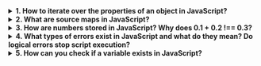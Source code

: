 <details>
  <summary><strong>1. How to iterate over the properties of an object in JavaScript?</strong></summary>
  
  <p>In JavaScript, you can iterate over the properties of an object using several methods, depending on whether you want to include inherited properties, enumerable properties, or only own properties. Here are the most common approaches:</p>

  <h4>1. <code>for...in</code> loop</h4>
  <p>This loop iterates over all enumerable properties of an object, including inherited ones. To exclude inherited properties, use <code>hasOwnProperty()</code>.</p>
  
  ```js
  const user = {
    name: "Iryna",
    age: 25
  };

  for (const key in user) {
    if (user.hasOwnProperty(key)) { // excludes inherited properties
      console.log(key, user[key]);
    }
  }
  ```

  <h4>2. <code>Object.keys()</code></h4>
  <p>Returns an array of the object's own enumerable property names (keys).</p>
  
  ```js
  const user = {
    name: "Iryna",
    age: 25
  };

  Object.keys(user).forEach(key => {
    console.log(key, user[key]);
  });
  ```

  <h4>3. <code>Object.values()</code></h4>
  <p>Returns an array of the object's own enumerable values.</p>
  
  ```js
  const user = {
    name: "Iryna",
    age: 25
  };

  Object.values(user).forEach(value => {
    console.log(value);
  });
  ```

  <h4>4. <code>Object.entries()</code></h4>
  <p>Returns an array of the object's own enumerable [key, value] pairs.</p>
  
  ```js
  const user = {
    name: "Iryna",
    age: 25
  };

  Object.entries(user).forEach(([key, value]) => {
    console.log(key, value);
  });
  ```

  <p><strong>Conclusion:</strong> Use <code>for...in</code> with <code>hasOwnProperty()</code> if you want to iterate over all enumerable properties but exclude inherited ones. Prefer <code>Object.keys()</code>, <code>Object.values()</code>, or <code>Object.entries()</code> for a more modern and cleaner approach when working with own properties only.</p>
</details>

<details>
  <summary><strong>2. What are source maps in JavaScript?</strong></summary>

  <p><strong>Source maps</strong> are files that map the transformed, compiled, or minified JavaScript code back to the original source code (like from TypeScript, SCSS, or ES6+ code). This is especially helpful when debugging in the browser, as it allows developers to see the original code instead of the transformed output.</p>

  <h4>Why source maps are important:</h4>
  <ul>
    <li>Modern web development often involves code compilation (e.g., TypeScript to JavaScript, or bundling with Webpack).</li>
    <li>Browsers run the compiled code, but as a developer, you want to debug the original code you wrote.</li>
    <li>Source maps bridge the gap, enabling you to debug as if you were working with your original files.</li>
  </ul>

  <h4>How it works:</h4>
  <p>When you build your project, a source map file is generated (e.g., <code>app.js.map</code>). This file contains mappings between your minified/compiled code and the original source files.</p>

  <p>A comment like the one below is typically added to the end of your compiled JavaScript file to link to the source map:</p>

  ```js
  //# sourceMappingURL=app.js.map
  ```

  <p>When DevTools detects this comment and finds the corresponding source map file, it loads the original source code in the debugger.</p>

  <h4>Example with TypeScript:</h4>

  TypeScript config (<code>tsconfig.json</code>):
  ```json
  {
    "compilerOptions": {
      "sourceMap": true
    }
  }
  ```
  <p>This setting tells the TypeScript compiler to generate <code>.map</code> files alongside the compiled JavaScript files.</p>

  <h4>Key points:</h4>
  <ul>
    <li>Source maps are not needed for the app to run — they're only for development/debugging.</li>
    <li>You can (and should) exclude them from production builds for performance and security.</li>
    <li>They improve the developer experience significantly.</li>
  </ul>

  <p><strong>Conclusion:</strong> Source maps make debugging easier by allowing you to view and debug your original source code in the browser, even after it's been compiled or minified.</p>
</details>

<details>
  <summary><strong>3. How are numbers stored in JavaScript? Why does 0.1 + 0.2 !== 0.3?</strong></summary>

  <h4>How numbers are stored:</h4>
  <p>In JavaScript, all numbers (both integers and floating-point) are stored using the <strong>IEEE 754 double-precision 64-bit floating-point format</strong>. This format is binary-based and has limited precision (about 15–17 decimal digits).</p>

  <h4>Why 0.1 + 0.2 !== 0.3?</h4>
  <p>Some decimal numbers like <code>0.1</code> and <code>0.2</code> cannot be represented exactly in binary. When these numbers are stored in memory, the nearest possible binary approximation is used.</p>

  <p>This leads to small rounding errors when performing arithmetic with these values. For example:</p>

  ```js
  console.log(0.1 + 0.2); // 0.30000000000000004
  console.log(0.1 + 0.2 === 0.3); // false
  ```

  <h4>What's really happening:</h4>
  <ul>
    <li><code>0.1</code> becomes something like <code>0.10000000000000000555...</code></li>
    <li><code>0.2</code> becomes something like <code>0.20000000000000001110...</code></li>
    <li>Their sum is slightly more than <code>0.3</code>, so strict comparison fails</li>
  </ul>

  <h4>How to compare floats safely:</h4>
  <p>Instead of using <code>===</code>, compare the difference between the numbers with a small threshold (called "epsilon"):</p>

  ```js
  function isApproximatelyEqual(a, b) {
    return Math.abs(a - b) < Number.EPSILON;
  }

  console.log(isApproximatelyEqual(0.1 + 0.2, 0.3)); // true
  ```

  <h4>Key point:</h4>
  <p>This isn't a bug in JavaScript — it's a limitation of binary floating-point arithmetic that affects all programming languages using IEEE 754 format.</p>

  <p><strong>Conclusion:</strong> JavaScript uses binary floating-point arithmetic, which can't represent some decimal fractions exactly. This leads to small rounding errors like <code>0.1 + 0.2 !== 0.3</code>. Always be cautious with floating-point comparisons and use a tolerance when checking for equality.</p>
</details>

<details>
  <summary><strong>4. What types of errors exist in JavaScript and what do they mean? Do logical errors stop script execution?</strong></summary>

### JavaScript Error Types

JavaScript errors can be categorized into three main types:

1. **Syntax Errors**

   * These occur when code breaks the syntax rules of the language.
   * **Example:** Missing a closing brace or parenthesis.

   ```js
   if (true {
     console.log('Missing closing parenthesis');
   }
   ```

   **Result:** Script stops immediately at the error.

2. **Runtime Errors** (also called Exceptions)

   * These happen during code execution, after the script has passed syntax checking.
   * Examples include trying to access an undefined variable or calling a method on `undefined`.

   ```js
   const user = undefined;
   console.log(user.name); // TypeError: Cannot read property 'name' of undefined
   ```

   **Result:** Script execution is halted at the error line.

3. **Logical Errors**

   * The code runs without crashing, but the result is incorrect due to a mistake in logic.
   * These are the hardest to catch because there’s no visible error message.

   ```js
   const discount = price * 1.2; // Should be * 0.8 to apply 20% discount
   ```

   **Result:** Script runs successfully, but behavior is wrong.
   **Logical errors do NOT stop execution.**

---

### Summary

* **Syntax Errors:** Stop execution immediately.
* **Runtime Errors:** Stop execution where they occur unless caught with `try...catch`.
* **Logical Errors:** Do *not* stop script execution, but lead to incorrect results.

---

**Conclusion:**
Logical errors do *not* throw exceptions and don’t halt the script, but can silently break functionality.
Understanding the different types of errors helps you debug more effectively and write more reliable code.

</details>

<details>
  <summary><strong>5. How can you check if a variable exists in JavaScript?</strong></summary>

  <p>Checking whether a variable exists in JavaScript depends on how the variable is declared and in what context you’re performing the check. Here are the most common and safe methods:</p>

  <h4>1. Using <code>typeof</code> (Safe for undeclared variables)</h4>
  <p>This is the safest way because <code>typeof</code> does not throw an error even if the variable is not declared.</p>

  ```js
  if (typeof myVar !== 'undefined') {
    console.log('myVar exists');
  }
  ```

  <strong>Use this</strong> when you’re not sure whether a variable has ever been declared.

  <h4>2. Using <code>window</code> (for global variables in browsers)</h4>
  <p>In browsers, global variables are properties of the <code>window</code> object. You can check existence like this:</p>

  ```js
  if ('myVar' in window) {
    console.log('myVar exists');
  }
  ```

  <strong>Note:</strong> This only works for global scope variables.

  <h4>3. Checking for <code>null</code> or <code>undefined</code></h4>
  <p>If the variable is declared but may be undefined or null:</p>

  ```js
  if (myVar != null) {
    console.log('myVar is not null or undefined');
  }
  ```

  <strong>Note:</strong> This assumes the variable is already declared — otherwise it will throw a ReferenceError.

  <h4>4. Optional chaining (for object properties)</h4>
  ```js
  if (user?.name) {
    console.log('user.name exists');
  }
  ```

  <p>Good for avoiding errors when accessing nested object properties that might be undefined.</p>

  <h4>⚠️ Common Mistake:</h4>
  <p>Trying to access an undeclared variable directly throws a <code>ReferenceError</code>:</p>

  ```js
  if (myVar) { // ❌ ReferenceError if myVar is not declared
    ...
  }
  ```

  <h4>Summary:</h4>
  <ul>
    <li>Use <code>typeof variable !== 'undefined'</code> to safely check undeclared variables.</li>
    <li>Use <code>'varName' in window</code> to check global variables in browsers.</li>
    <li>Use optional chaining <code>?.</code> for safe nested property access.</li>
    <li>Do <strong>not</strong> directly check undeclared variables without <code>typeof</code>.</li>
  </ul>
</details>

